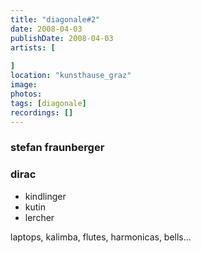 ```yaml
---
title: "diagonale#2"
date: 2008-04-03
publishDate: 2008-04-03
artists: [
    
]
location: "kunsthause_graz"
image:
photos:
tags: [diagonale]
recordings: []
---
```

### stefan fraunberger
### dirac
- kindlinger 
- kutin 
- lercher

laptops, kalimba, flutes, harmonicas, bells...
